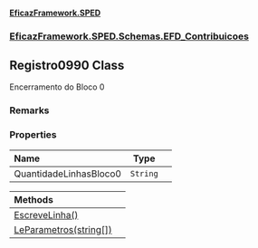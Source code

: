 #### [EficazFramework.SPED](EficazFrameworkSPED.md 'EficazFramework SPED')
### [EficazFramework.SPED.Schemas.EFD_Contribuicoes](EficazFramework.SPED.Schemas.EFD_Contribuicoes.md 'EficazFramework.SPED.Schemas.EFD_Contribuicoes')

## Registro0990 Class

Encerramento do Bloco 0

### Remarks
### Properties

| Name | Type | |
| :--- | :---: | :--- |
| QuantidadeLinhasBloco0 | `String` |  |

| Methods | |
| :--- | :--- |
| [EscreveLinha()](EficazFramework.SPED.Schemas.EFD_Contribuicoes/Registro0990/EscreveLinha().md 'EficazFramework.SPED.Schemas.EFD_Contribuicoes.Registro0990.EscreveLinha()') | |
| [LeParametros(string[])](EficazFramework.SPED.Schemas.EFD_Contribuicoes/Registro0990/LeParametros(string[]).md 'EficazFramework.SPED.Schemas.EFD_Contribuicoes.Registro0990.LeParametros(string[])') | |

